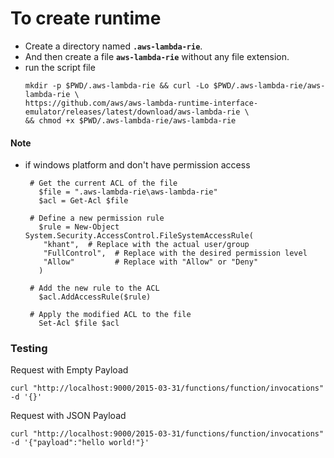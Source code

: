 # To create runtime
- Create a directory named **`.aws-lambda-rie`**.
- And then create a file **`aws-lambda-rie`** without any file extension.
- run the script file 
  ```
  mkdir -p $PWD/.aws-lambda-rie && curl -Lo $PWD/.aws-lambda-rie/aws-lambda-rie \
  https://github.com/aws/aws-lambda-runtime-interface-emulator/releases/latest/download/aws-lambda-rie \
  && chmod +x $PWD/.aws-lambda-rie/aws-lambda-rie
  ```
  
#### Note
 - if windows platform and don't have permission access
   ```
    # Get the current ACL of the file
      $file = ".aws-lambda-rie\aws-lambda-rie"
      $acl = Get-Acl $file

    # Define a new permission rule
      $rule = New-Object System.Security.AccessControl.FileSystemAccessRule(
       "khant",  # Replace with the actual user/group
       "FullControl",  # Replace with the desired permission level
       "Allow"         # Replace with "Allow" or "Deny"
      )

    # Add the new rule to the ACL
      $acl.AddAccessRule($rule)
     
    # Apply the modified ACL to the file
      Set-Acl $file $acl
   ```
   
### Testing

Request with Empty Payload
 ```
 curl "http://localhost:9000/2015-03-31/functions/function/invocations" -d '{}'
 ```

Request with JSON Payload
```
curl "http://localhost:9000/2015-03-31/functions/function/invocations" -d '{"payload":"hello world!"}'
```